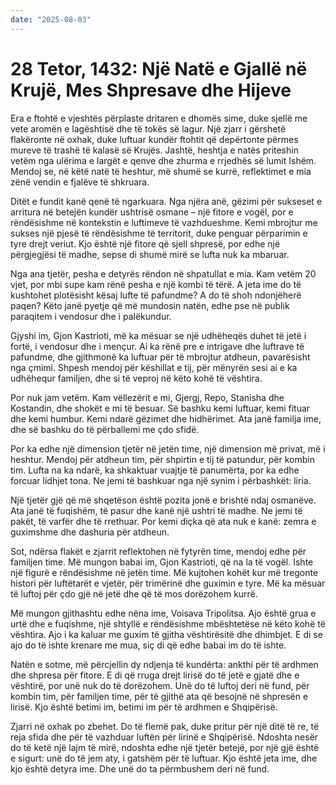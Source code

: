 ```yaml
---
date: "2025-08-03"
---
```


# 28 Tetor, 1432: Një Natë e Gjallë në Krujë, Mes Shpresave dhe Hijeve

Era e ftohtë e vjeshtës përplaste dritaren e dhomës sime, duke sjellë me vete aromën e lagështisë dhe të tokës së lagur. Një zjarr i gërshetë flakëronte në oxhak, duke luftuar kundër ftohtit që depërtonte përmes mureve të trashë të kalasë së Krujës. Jashtë, heshtja e natës priteshin vetëm nga ulërima e largët e qenve dhe zhurma e rrjedhës së lumit Ishëm.  Mendoj se, në këtë natë të heshtur, më shumë se kurrë, reflektimet e mia zënë vendin e fjalëve të shkruara.

Ditët e fundit kanë qenë të ngarkuara.  Nga njëra anë, gëzimi për sukseset e arritura në betejën kundër ushtrisë osmane – një fitore e vogël, por e rëndësishme në kontekstin e luftimeve të vazhdueshme. Kemi mbrojtur me sukses një pjesë të rëndësishme të territorit, duke penguar përparimin e tyre drejt veriut. Kjo është një fitore që sjell shpresë, por edhe një përgjegjësi të madhe, sepse di shumë mirë se lufta nuk ka mbaruar.

Nga ana tjetër, pesha e detyrës rëndon në shpatullat e mia.  Kam vetëm 20 vjet, por mbi supe kam rënë pesha e një kombi të tërë.  A jeta ime do të kushtohet plotësisht kësaj lufte të pafundme? A do të shoh ndonjëherë paqen?  Këto janë pyetje që më mundosin natën, edhe pse në publik paraqitem i vendosur dhe i palëkundur.

Gjyshi im, Gjon Kastrioti, më ka mësuar se një udhëheqës duhet të jetë i fortë, i vendosur dhe i mençur. Ai ka rënë pre e intrigave dhe luftrave të pafundme, dhe gjithmonë ka luftuar për të mbrojtur atdheun, pavarësisht nga çmimi. Shpesh mendoj për këshillat e tij, për mënyrën sesi ai e ka udhëhequr familjen, dhe si të veproj në këto kohë të vështira.

Por nuk jam vetëm. Kam vëllezërit e mi, Gjergj, Repo, Stanisha dhe Kostandin, dhe shokët e mi të besuar. Së bashku kemi luftuar, kemi fituar dhe kemi humbur. Kemi ndarë gëzimet dhe hidhërimet. Ata janë familja ime, dhe së bashku do të përballemi me çdo sfidë.

Por ka edhe një dimension tjetër në jetën time, një dimension më privat, më i heshtur. Mendoj për atdheun tim, për shpirtin e tij të patundur, për kombin tim. Lufta na ka ndarë, ka shkaktuar vuajtje të panumërta, por ka edhe forcuar lidhjet tona. Ne jemi të bashkuar nga një synim i përbashkët: liria.

Një tjetër gjë që më shqetëson është pozita jonë e brishtë ndaj osmanëve. Ata janë të fuqishëm, të pasur dhe kanë një ushtri të madhe. Ne jemi të pakët, të varfër dhe të rrethuar. Por kemi diçka që ata nuk e kanë: zemra e guximshme dhe dashuria për atdheun.

Sot, ndërsa flakët e zjarrit reflektohen në fytyrën time, mendoj edhe për familjen time.  Më mungon babai im, Gjon Kastrioti, që na la të vogël.  Ishte një figurë e rëndësishme në jetën time.  Më kujtohen kohët kur më tregonte histori për luftëtarët e vjetër, për trimërinë dhe guximin e tyre.  Më ka mësuar të luftoj për çdo gjë në jetë dhe që të mos dorëzohem kurrë.

Më mungon gjithashtu edhe nëna ime, Voisava Tripolitsa.  Ajo është grua e urtë dhe e fuqishme, një shtyllë e rëndësishme mbështetëse në këto kohë të vështira.  Ajo i ka kaluar me guxim të gjitha vështirësitë dhe dhimbjet.  E di se ajo do të ishte krenare me mua, siç di që edhe babai im do të ishte.

Natën e sotme, më përcjellin dy ndjenja të kundërta: ankthi për të ardhmen dhe shpresa për fitore.  E di që rruga drejt lirisë do të jetë e gjatë dhe e vështirë, por unë nuk do të dorëzohem.  Unë do të luftoj deri në fund, për kombin tim, për familjen time, për të gjithë ata që besojnë në shpresën e lirisë.  Kjo është betimi im, betimi im për të ardhmen e Shqipërisë.

Zjarri në oxhak po zbehet.  Do të flemë pak, duke pritur për një ditë të re, të reja sfida dhe për të vazhduar luftën për lirinë e Shqipërisë.  Ndoshta nesër do të ketë një lajm të mirë, ndoshta edhe një tjetër betejë, por një gjë është e sigurt: unë do të jem aty, i gatshëm për të luftuar.  Kjo është jeta ime, dhe kjo është detyra ime.  Dhe unë do ta përmbushem deri në fund.
